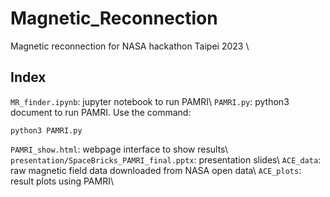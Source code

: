 # Magnetic_Reconnection
Magnetic reconnection for NASA hackathon Taipei 2023 \\

## Index
`MR_finder.ipynb`: jupyter notebook to run PAMRI\\
`PAMRI.py`: python3 document to run PAMRI. Use the command:
```
python3 PAMRI.py
```
`PAMRI_show.html`: webpage interface to show results\\
`presentation/SpaceBricks_PAMRI_final.pptx`: presentation slides\\
`ACE_data`: raw magnetic field data downloaded from NASA open data\\
`ACE_plots`: result plots using PAMRI\\